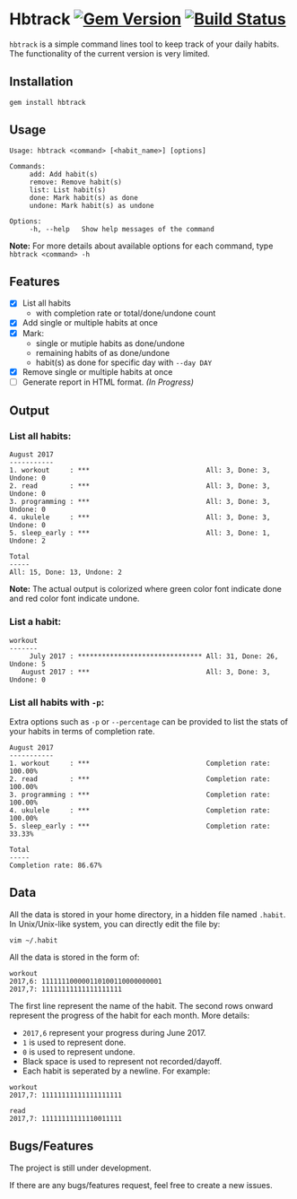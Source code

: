 # Hbtrack [![Gem Version](https://badge.fury.io/rb/hbtrack.svg)](https://badge.fury.io/rb/hbtrack) [![Build Status](https://travis-ci.org/kw7oe/hbtrack.svg?branch=master)](https://travis-ci.org/kw7oe/hbtrack)

`hbtrack` is a simple command lines tool to keep track of your daily habits. The functionality of the current version is very limited.

## Installation

```
gem install hbtrack
```

## Usage

```
Usage: hbtrack <command> [<habit_name>] [options]

Commands:
     add: Add habit(s)
     remove: Remove habit(s)
     list: List habit(s)
     done: Mark habit(s) as done
     undone: Mark habit(s) as undone

Options:
     -h, --help   Show help messages of the command
```

**Note:** For more details about available options for each command, type `hbtrack <command> -h` 

## Features
- [x] List all habits
  - with completion rate or total/done/undone count
- [x] Add single or multiple habits at once
- [x] Mark:
  - single or mutiple habits as done/undone
  - remaining habits of as done/undone
  - habit(s) as done for specific day with `--day DAY`
- [x] Remove single or multiple habits at once
- [ ] Generate report in HTML format. *(In Progress)*

## Output

### List all habits:
```
August 2017
-----------
1. workout     : ***                             All: 3, Done: 3, Undone: 0
2. read        : ***                             All: 3, Done: 3, Undone: 0
3. programming : ***                             All: 3, Done: 3, Undone: 0
4. ukulele     : ***                             All: 3, Done: 3, Undone: 0
5. sleep_early : ***                             All: 3, Done: 1, Undone: 2

Total
-----
All: 15, Done: 13, Undone: 2
```

**Note:** The actual output is colorized where green color font indicate done and red color font indicate undone.

### List a habit:
```
workout
-------
     July 2017 : ******************************* All: 31, Done: 26, Undone: 5
   August 2017 : ***                             All: 3, Done: 3, Undone: 0
```

### List all habits with `-p`:

Extra options such as `-p` or `--percentage` can be provided to list the stats of your habits in terms of completion rate.


```
August 2017
-----------
1. workout     : ***                             Completion rate: 100.00%
2. read        : ***                             Completion rate: 100.00%
3. programming : ***                             Completion rate: 100.00%
4. ukulele     : ***                             Completion rate: 100.00%
5. sleep_early : ***                             Completion rate: 33.33%

Total
-----
Completion rate: 86.67%
```

## Data

All the data is stored in your home directory, in a hidden file named `.habit`. In Unix/Unix-like system, you can directly edit the file by:

```
vim ~/.habit

```

All the data is stored in the form of:

```
workout
2017,6: 111111100000110100110000000001
2017,7: 11111111111111111111
```

The first line represent the name of the habit. The second rows onward represent the progress of the habit for each month. More details:

* `2017,6` represent your progress during June 2017. 
* `1` is used to represent done.
* `0` is used to represent undone.
* Black space is used to represent not recorded/dayoff.
* Each habit is seperated by a newline. For example:

```
workout
2017,7: 11111111111111111111

read
2017,7: 11111111111110011111
```

## Bugs/Features
The project is still under development. 

If there are any bugs/features request, feel free to create a new issues.




